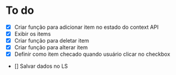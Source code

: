 # To do

- [X] Criar função para adicionar item no estado do context API
- [X] Exibir os items
- [X] Criar função para deletar item
- [X] Criar função para alterar item
- [X] Definir como item checado quando usuário clicar no checkbox
- [] Salvar dados no LS